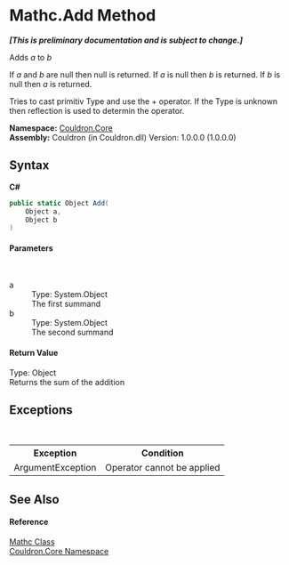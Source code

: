 # Mathc.Add Method 
 _**\[This is preliminary documentation and is subject to change.\]**_

Adds *a* to *b*

 If *a* and *b* are null then null is returned. If *a* is null then *b* is returned. If *b* is null then *a* is returned. 

 Tries to cast primitiv Type and use the + operator. If the Type is unknown then reflection is used to determin the operator.

**Namespace:**&nbsp;<a href="N_Couldron_Core">Couldron.Core</a><br />**Assembly:**&nbsp;Couldron (in Couldron.dll) Version: 1.0.0.0 (1.0.0.0)

## Syntax

**C#**<br />
``` C#
public static Object Add(
	Object a,
	Object b
)
```


#### Parameters
&nbsp;<dl><dt>a</dt><dd>Type: System.Object<br />The first summand</dd><dt>b</dt><dd>Type: System.Object<br />The second summand</dd></dl>

#### Return Value
Type: Object<br />Returns the sum of the addition

## Exceptions
&nbsp;<table><tr><th>Exception</th><th>Condition</th></tr><tr><td>ArgumentException</td><td>Operator cannot be applied</td></tr></table>

## See Also


#### Reference
<a href="T_Couldron_Core_Mathc">Mathc Class</a><br /><a href="N_Couldron_Core">Couldron.Core Namespace</a><br />